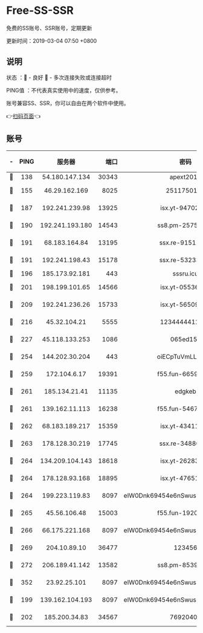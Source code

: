 # Free-SS-SSR

免费的SS账号、SSR账号，定期更新

更新时间：2019-03-04 07:50 +0800

## 说明

状态     ：🙂 - 良好 🙁 - 多次连接失败或连接超时

PING值   ：不代表真实使用中的速度，仅供参考。

账号兼容SS、SSR，你可以自由在两个软件中使用。

👉[扫码页面](https://liesauer.github.io/free-ss-ssr.github.io/)👈

## 账号

|-|PING|服务器|端口|密码|加密方式|区域|
|:----:|:----:|:-----:|-----:|:----:|:----:|:----:|
|🙂|138|54.180.147.134|30343|apext2019|chacha20|KR|
|🙂|155|46.29.162.169|8025|2511750146|aes-256-cfb|RU|
|🙂|187|192.241.239.98|13925|isx.yt-94702728|aes-256-cfb|US|
|🙂|190|192.241.193.180|14543|ss8.pm-25759164|aes-256-cfb|US|
|🙂|191|68.183.164.84|13195|ssx.re-91511451|aes-256-cfb|US|
|🙂|191|192.241.198.43|15178|ssx.re-53233906|aes-256-cfb|US|
|🙂|196|185.173.92.181|443|sssru.icu|rc4-md5|RU|
|🙂|201|198.199.101.65|14566|isx.yt-05536769|aes-256-cfb|US|
|🙂|209|192.241.236.26|15733|isx.yt-56509000|aes-256-cfb|US|
|🙂|216|45.32.104.21|5555|1234444411111|aes-256-cfb|SG|
|🙂|227|45.118.133.253|1086|065ed15a|aes-256-cfb|SG|
|🙂|254|144.202.30.204|443|oiECpTuVmLLxk4Ts|aes-256-cfb|US|
|🙂|259|172.104.6.17|19391|f55.fun-66594253|aes-256-cfb|US|
|🙂|261|185.134.21.41|11135|edgkeb|aes-256-cfb|GB|
|🙂|261|139.162.11.113|16238|f55.fun-54673492|aes-256-cfb|SG|
|🙂|262|68.183.189.217|15359|isx.yt-43411617|aes-256-cfb|SG|
|🙂|263|178.128.30.219|17745|ssx.re-34880503|aes-256-cfb|SG|
|🙂|264|134.209.104.143|18618|isx.yt-26283608|aes-256-cfb|SG|
|🙂|264|178.128.93.168|18895|isx.yt-47651683|aes-256-cfb|SG|
|🙂|264|199.223.119.83|8097|eIW0Dnk69454e6nSwuspv9DmS201tQ0D|aes-256-cfb|US|
|🙂|265|45.56.106.48|15003|f55.fun-19202286|aes-256-cfb|US|
|🙂|266|66.175.221.168|8097|eIW0Dnk69454e6nSwuspv9DmS201tQ0D|aes-256-cfb|US|
|🙂|269|204.10.89.10|36477|123456|aes-256-cfb|US|
|🙂|272|206.189.41.142|13582|ss8.pm-85391880|aes-256-cfb|SG|
|🙂|352|23.92.25.101|8097|eIW0Dnk69454e6nSwuspv9DmS201tQ0D|aes-256-cfb|US|
|🙂|199|139.162.104.193|8097|eIW0Dnk69454e6nSwuspv9DmS201tQ0D|aes-256-cfb|JP|
|🙂|202|185.200.34.83|34567|76920400|aes-256-cfb|US|
